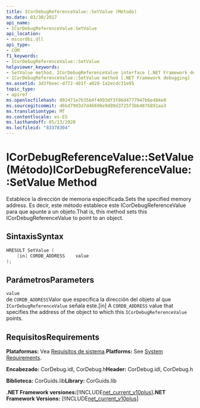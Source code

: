 ```yaml
---
title: ICorDebugReferenceValue::SetValue (Método)
ms.date: 03/30/2017
api_name:
- ICorDebugReferenceValue.SetValue
api_location:
- mscordbi.dll
api_type:
- COM
f1_keywords:
- ICorDebugReferenceValue::SetValue
helpviewer_keywords:
- SetValue method, ICorDebugReferenceValue interface [.NET Framework debugging]
- ICorDebugReferenceValue::SetValue method [.NET Framework debugging]
ms.assetid: 3d3f6eec-d772-401f-a028-1a2ecdc31e95
topic_type:
- apiref
ms.openlocfilehash: 892471e7b35b4f4093df3f86d4777947b6e484e0
ms.sourcegitcommit: d6bd7903d7d46698e9d89d3725f3bb4876891aa3
ms.translationtype: MT
ms.contentlocale: es-ES
ms.lasthandoff: 05/13/2020
ms.locfileid: "83378304"
---
```

# <a name="icordebugreferencevaluesetvalue-method"></a><span data-ttu-id="fcaba-102">ICorDebugReferenceValue::SetValue (Método)</span><span class="sxs-lookup"><span data-stu-id="fcaba-102">ICorDebugReferenceValue::SetValue Method</span></span>
<span data-ttu-id="fcaba-103">Establece la dirección de memoria especificada.</span><span class="sxs-lookup"><span data-stu-id="fcaba-103">Sets the specified memory address.</span></span> <span data-ttu-id="fcaba-104">Es decir, este método establece este ICorDebugReferenceValue para que apunte a un objeto.</span><span class="sxs-lookup"><span data-stu-id="fcaba-104">That is, this method sets this ICorDebugReferenceValue to point to an object.</span></span>  
  
## <a name="syntax"></a><span data-ttu-id="fcaba-105">Sintaxis</span><span class="sxs-lookup"><span data-stu-id="fcaba-105">Syntax</span></span>  
  
```cpp  
HRESULT SetValue (  
    [in] CORDB_ADDRESS    value  
);  
```  
  
## <a name="parameters"></a><span data-ttu-id="fcaba-106">Parámetros</span><span class="sxs-lookup"><span data-stu-id="fcaba-106">Parameters</span></span>  
 `value`  
 <span data-ttu-id="fcaba-107">de `CORDB_ADDRESS`Valor que especifica la dirección del objeto al que `ICorDebugReferenceValue` señala este.</span><span class="sxs-lookup"><span data-stu-id="fcaba-107">[in] A `CORDB_ADDRESS` value that specifies the address of the object to which this `ICorDebugReferenceValue` points.</span></span>  
  
## <a name="requirements"></a><span data-ttu-id="fcaba-108">Requisitos</span><span class="sxs-lookup"><span data-stu-id="fcaba-108">Requirements</span></span>  
 <span data-ttu-id="fcaba-109">**Plataformas:** Vea [Requisitos de sistema](../../get-started/system-requirements.md).</span><span class="sxs-lookup"><span data-stu-id="fcaba-109">**Platforms:** See [System Requirements](../../get-started/system-requirements.md).</span></span>  
  
 <span data-ttu-id="fcaba-110">**Encabezado:** CorDebug.idl, CorDebug.h</span><span class="sxs-lookup"><span data-stu-id="fcaba-110">**Header:** CorDebug.idl, CorDebug.h</span></span>  
  
 <span data-ttu-id="fcaba-111">**Biblioteca:** CorGuids.lib</span><span class="sxs-lookup"><span data-stu-id="fcaba-111">**Library:** CorGuids.lib</span></span>  
  
 <span data-ttu-id="fcaba-112">**.NET Framework versiones:**[!INCLUDE[net_current_v10plus](../../../../includes/net-current-v10plus-md.md)]</span><span class="sxs-lookup"><span data-stu-id="fcaba-112">**.NET Framework Versions:** [!INCLUDE[net_current_v10plus](../../../../includes/net-current-v10plus-md.md)]</span></span>

